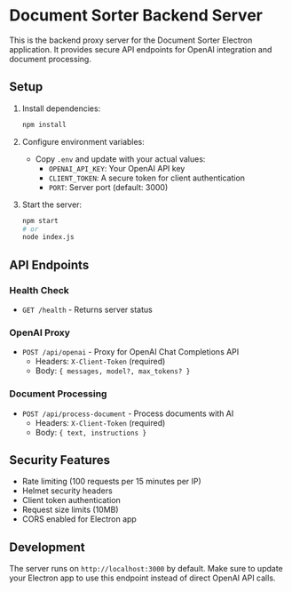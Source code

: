# Document Sorter Backend Server

This is the backend proxy server for the Document Sorter Electron application. It provides secure API endpoints for OpenAI integration and document processing.

## Setup

1. Install dependencies:
   ```bash
   npm install
   ```

2. Configure environment variables:
   - Copy `.env` and update with your actual values:
     - `OPENAI_API_KEY`: Your OpenAI API key
     - `CLIENT_TOKEN`: A secure token for client authentication
     - `PORT`: Server port (default: 3000)

3. Start the server:
   ```bash
   npm start
   # or
   node index.js
   ```

## API Endpoints

### Health Check
- `GET /health` - Returns server status

### OpenAI Proxy
- `POST /api/openai` - Proxy for OpenAI Chat Completions API
  - Headers: `X-Client-Token` (required)
  - Body: `{ messages, model?, max_tokens? }`

### Document Processing
- `POST /api/process-document` - Process documents with AI
  - Headers: `X-Client-Token` (required)
  - Body: `{ text, instructions }`

## Security Features

- Rate limiting (100 requests per 15 minutes per IP)
- Helmet security headers
- Client token authentication
- Request size limits (10MB)
- CORS enabled for Electron app

## Development

The server runs on `http://localhost:3000` by default. Make sure to update your Electron app to use this endpoint instead of direct OpenAI API calls.
